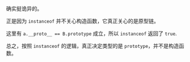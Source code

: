 确实挺诡异的。

正是因为 `instanceof` 并不关心构造函数，它真正关心的是原型链。

这里有 `a.__proto__ == B.prototype` 成立，所以 `instanceof` 返回了 `true`.

总之，按照 `instanceof` 的逻辑，真正决定类型的是 `prototype`，并不是构造函数。
